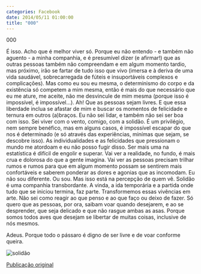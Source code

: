 ```yaml
---
categories: Facebook
date: 2014/05/11 01:00:00
title: "000"
---
```


000

É isso. Acho que é melhor viver só. Porque eu não entendo - e também não aguento - a minha companhia, e é presumível dizer (e afirmar!) que as outras pessoas também não compreendam e em algum momento tardio, mas próximo, irão se fartar de tudo isso que vivo (imersa e à deriva de uma vida saudável, sobrecarregada de fúteis e insuportáveis complexos e complicações). Mas como eu sou eu mesma, o determinismo do corpo e da existência só competem a mim mesma, então é mais do que necessário que eu me ature, me aceite, não me desvincule de mim mesma (porque isso é impossível, é impossível...).
Ah! Que as pessoas sejam livres. E que essa liberdade inclua se afastar de mim e buscar os momentos de felicidade e ternura em outros (a)braços. Eu não sei lidar, e também não sei ser boa com isso.
Sei viver com o vento, comigo, com a solidão. É um privilégio, nem sempre benéfico, mas em alguns casos, é impossível escapar do que nos é determinado (e só através das experiências, minímas que sejam, se descobre isso).
As individualidades e as felicidades que pressionam o mundo me atordoam e eu não posso fugir disso. Ser mais uma na estatística é difícil de engolir e superar. Vai ver a realidade, no fundo, é mais crua e dolorosa do que a gente imagina. Vai ver as pessoas precisam trilhar rumos e rumos para que em algum momento possam se sentirem mais confortáveis e saberem ponderar as dores e agonias que as incomodam.
Eu não sou diferente. Ou sou. Mas isso está na percepção de quem vê.
Solidão é uma companhia transbordante. A vinda, a ida temporária e a partida onde tudo que se iniciou termina, faz parte. Transformemos essas vivências em arte. Não sei como reagir ao que penso e ao que faço ou deixo de fazer. Só quero que as pessoas, por ora, saibam voar quando desejarem, e ao se desprender, que seja delicado e que não rasgue ambas as asas. Porque somos todos aves que desejam se libertar de muitas coisas, inclusive de nós mesmos.

Adeus.
Porque todo o pássaro é digno de ser livre e de voar conforme queira.

![solidão][1]

[Publicação original](https://www.facebook.com/photo.php?fbid=1421747494762281&set=a.1418042228466141.1073741828.1418031755133855)

[1]: ../../img/10309651_1421747494762281_2105853823207114099_n.jpg

